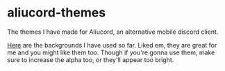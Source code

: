 # aliucord-themes
The themes I have made for Aliucord, an alternative mobile discord client.

[Here](https://drive.google.com/drive/folders/1DCqM_HFDXzuN5HZyOoxQ7r8xrfgB3lnX) are the backgrounds I have used so far. Liked em, they are great for me and you might like them too. Though if you're gonna use them, make sure to increase the alpha too, or they'll appear too bright.
